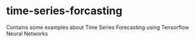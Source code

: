 # time-series-forcasting
Contains some examples about Time Series Forecasting using Tensorflow Neural Networks

